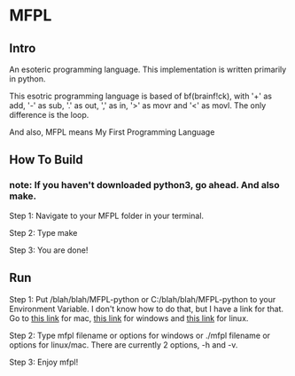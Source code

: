 # MFPL

## Intro
An esoteric programming language. This implementation is written primarily in python.

This esotric programming language is based of bf(brainf!ck), with '+' as add, '-' as sub, '.' as out, ',' as in, '>' as movr and '<' as movl. The only difference is the loop.

And also, MFPL means My First Programming Language

## How To Build
### note: If you haven't downloaded python3, go ahead. And also make.

Step 1: Navigate to your MFPL folder in your terminal. 

Step 2: Type make

Step 3: You are done!

## Run

Step 1: Put /blah/blah/MFPL-python or C:/blah/blah/MFPL-python to your Environment Variable. I don't know how to do that, but I have a link for that. Go to [this link](https://medium.com/@youngstone89/setting-up-environment-variables-in-mac-os-28e5941c771c) for mac, [this link](https://www.architectryan.com/2018/08/31/how-to-change-environment-variables-on-windows-10/) for windows and [this link](https://linuxize.com/post/how-to-set-and-list-environment-variables-in-linux/) for linux.

Step 2: Type mfpl filename or options for windows or ./mfpl filename or options for linux/mac. There are currently 2 options, -h and -v.

Step 3: Enjoy mfpl!
